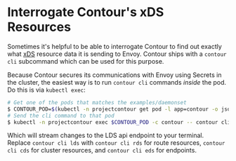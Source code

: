 # Interrogate Contour's xDS Resources

Sometimes it's helpful to be able to interrogate Contour to find out exactly what [xDS][1] resource data it is sending to Envoy.
Contour ships with a `contour cli` subcommand which can be used for this purpose.

Because Contour secures its communications with Envoy using Secrets in the cluster, the easiest way is to run `contour cli` commands _inside_ the pod.
Do this is via `kubectl exec`:

```bash
# Get one of the pods that matches the examples/daemonset
$ CONTOUR_POD=$(kubectl -n projectcontour get pod -l app=contour -o jsonpath='{.items[0].metadata.name}')
# Send the cli command to that pod
$ kubectl -n projectcontour exec $CONTOUR_POD -c contour -- contour cli lds --cafile=/certs/ca.crt --cert-file=/certs/tls.crt --key-file=/certs/tls.key
```

Which will stream changes to the LDS api endpoint to your terminal.
Replace `contour cli lds` with `contour cli rds` for route resources, `contour cli cds` for cluster resources, and `contour cli eds` for endpoints.

[1]: https://www.envoyproxy.io/docs/envoy/latest/api-docs/xds_protocol
